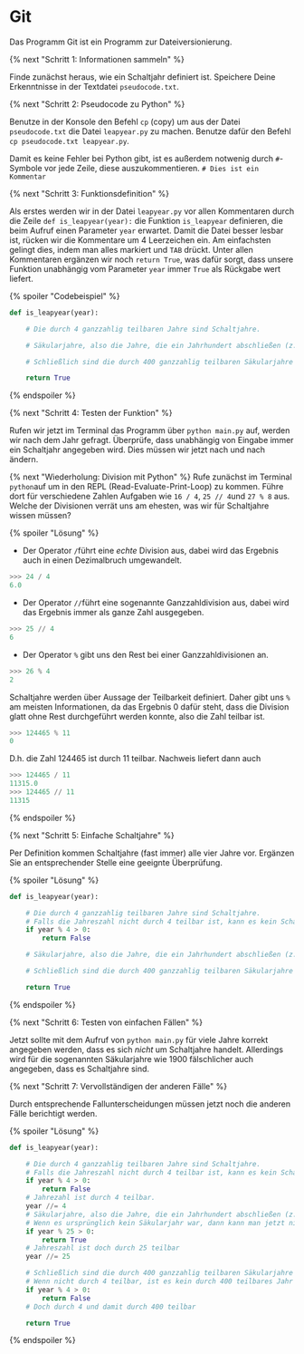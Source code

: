 # Git

Das Programm Git ist ein Programm zur Dateiversionierung.

{% next "Schritt 1: Informationen sammeln" %}

Finde zunächst heraus, wie ein Schaltjahr definiert ist.
Speichere Deine Erkenntnisse in der Textdatei `pseudocode.txt`.

{% next "Schritt 2: Pseudocode zu Python" %}

Benutze in der Konsole den Befehl `cp` (copy) um aus der Datei `pseudocode.txt` die Datei `leapyear.py` zu machen. Benutze dafür den Befehl `cp pseudocode.txt leapyear.py`.

Damit es keine Fehler bei Python gibt, ist es außerdem notwenig durch `#`-Symbole vor jede Zeile, diese auszukommentieren.
`# Dies ist ein Kommentar`

{% next "Schritt 3: Funktionsdefinition" %}

Als erstes werden wir in der Datei `leapyear.py` vor allen Kommentaren durch die Zeile `def is_leapyear(year):` die Funktion `is_leapyear` definieren, die beim Aufruf einen Parameter `year` erwartet. Damit die Datei besser lesbar ist, rücken wir die Kommentare um 4 Leerzeichen ein. Am einfachsten gelingt dies, indem man alles markiert und `TAB` drückt. 
Unter allen Kommentaren ergänzen wir noch `return True`, was dafür sorgt, dass unsere Funktion unabhängig vom Parameter `year` immer `True` als Rückgabe wert liefert.

{% spoiler "Codebeispiel" %}
```python
def is_leapyear(year):

    # Die durch 4 ganzzahlig teilbaren Jahre sind Schaltjahre.

    # Säkularjahre, also die Jahre, die ein Jahrhundert abschließen (z. B. 1800, 1900, 2100 und 2200) sind keine Schaltjahre.

    # Schließlich sind die durch 400 ganzzahlig teilbaren Säkularjahre doch Schaltjahre. Damit sind z. B. 1600, 2000 und 2400 jeweils wieder Schaltjahre.

    return True
```
{% endspoiler %}

{% next "Schritt 4: Testen der Funktion"  %}

Rufen wir jetzt im Terminal das Programm über `python main.py` auf, werden wir nach dem Jahr gefragt. Überprüfe, dass unabhängig von Eingabe immer ein Schaltjahr angegeben wird. Dies müssen wir jetzt nach und nach ändern.


{% next "Wiederholung: Division mit Python" %}
Rufe zunächst im Terminal `python`auf um in den REPL (Read-Evaluate-Print-Loop) zu kommen. Führe dort für verschiedene Zahlen Aufgaben wie
`16 / 4`, `25 // 4`und `27 % 8` aus. Welche der Divisionen verrät uns am ehesten, was wir für Schaltjahre wissen müssen?


{% spoiler "Lösung" %}
+ Der Operator `/`führt eine *echte* Division aus, dabei wird das Ergebnis auch in einen Dezimalbruch umgewandelt.
```python
>>> 24 / 4
6.0
```

+ Der Operator `//`führt eine sogenannte Ganzzahldivision aus, dabei wird das Ergebnis immer als ganze Zahl ausgegeben.
```python
>>> 25 // 4
6
```

+ Der Operator `%` gibt uns den Rest bei einer Ganzzahldivisionen an.
```python
>>> 26 % 4
2
```

Schaltjahre werden über Aussage der Teilbarkeit definiert. Daher gibt uns `%` am meisten Informationen, da das Ergebnis 0 dafür steht, dass die Division glatt ohne Rest durchgeführt werden konnte, also die Zahl teilbar ist.
```python
>>> 124465 % 11
0
```
D.h. die Zahl 124465 ist durch 11 teilbar. Nachweis liefert dann auch
```python
>>> 124465 / 11
11315.0
>>> 124465 // 11
11315
```
{% endspoiler %}


{% next "Schritt 5: Einfache Schaltjahre"  %}

Per Definition kommen Schaltjahre (fast immer) alle vier Jahre vor. Ergänzen Sie an entsprechender Stelle eine geeignte Überprüfung.

{% spoiler "Lösung" %}

```python
def is_leapyear(year):

    # Die durch 4 ganzzahlig teilbaren Jahre sind Schaltjahre.
    # Falls die Jahreszahl nicht durch 4 teilbar ist, kann es kein Schaltjahr sein!
    if year % 4 > 0:
        return False

    # Säkularjahre, also die Jahre, die ein Jahrhundert abschließen (z. B. 1800, 1900, 2100 und 2200) sind keine Schaltjahre.

    # Schließlich sind die durch 400 ganzzahlig teilbaren Säkularjahre doch Schaltjahre. Damit sind z. B. 1600, 2000 und 2400 jeweils wieder Schaltjahre.

    return True
```
{% endspoiler %}


{% next "Schritt 6: Testen von einfachen Fällen"  %}

Jetzt sollte mit dem Aufruf von `python main.py` für viele Jahre korrekt angegeben werden, dass es sich *nicht* um Schaltjahre handelt. Allerdings wird für die sogenannten Säkularjahre wie 1900 fälschlicher auch angegeben, dass es Schaltjahre sind.

{% next "Schritt 7: Vervollständigen der anderen Fälle" %}

Durch entsprechende Fallunterscheidungen müssen jetzt noch die anderen Fälle berichtigt werden.

{% spoiler "Lösung" %}
```python
def is_leapyear(year):

    # Die durch 4 ganzzahlig teilbaren Jahre sind Schaltjahre.
    # Falls die Jahreszahl nicht durch 4 teilbar ist, kann es kein Schaltjahr sein!
    if year % 4 > 0:
        return False
    # Jahrezahl ist durch 4 teilbar.
    year //= 4
    # Säkularjahre, also die Jahre, die ein Jahrhundert abschließen (z. B. 1800, 1900, 2100 und 2200) sind keine Schaltjahre.
    # Wenn es ursprünglich kein Säkularjahr war, dann kann man jetzt nicht durch 25 teilen.
    if year % 25 > 0:
        return True
    # Jahreszahl ist doch durch 25 teilbar
    year //= 25

    # Schließlich sind die durch 400 ganzzahlig teilbaren Säkularjahre doch Schaltjahre. Damit sind z. B. 1600, 2000 und 2400 jeweils wieder Schaltjahre.
    # Wenn nicht durch 4 teilbar, ist es kein durch 400 teilbares Jahr
    if year % 4 > 0:
        return False
    # Doch durch 4 und damit durch 400 teilbar

    return True
```
{% endspoiler %}